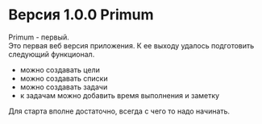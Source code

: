 # Версия 1.0.0 Primum

Primum - первый.   
Это первая веб версия приложения. К ее выходу удалось подготовить следующий функционал.

- можно создавать цели
- можно создавать списки
- можно создавать задачи
- к задачам можно добавить время выполнения и заметку

Для старта вполне достаточно, всегда с чего то надо начинать.
